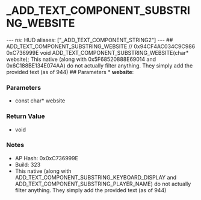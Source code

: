 # _ADD_TEXT_COMPONENT_SUBSTRING_WEBSITE

--- ns: HUD aliases: ["_ADD_TEXT_COMPONENT_STRING2"] --- ## ADD_TEXT_COMPONENT_SUBSTRING_WEBSITE  // 0x94CF4AC034C9C986 0xC736999E void ADD_TEXT_COMPONENT_SUBSTRING_WEBSITE(char* website);  This native (along with 0x5F68520888E69014 and 0x6C188BE134E074AA) do not actually filter anything. They simply add the provided text (as of 944)  ## Parameters * **website**:

### Parameters
* const char* website

### Return Value
* void

### Notes
* AP Hash: 0x0xC736999E
* Build: 323
* This native (along with ADD_TEXT_COMPONENT_SUBSTRING_KEYBOARD_DISPLAY and ADD_TEXT_COMPONENT_SUBSTRING_PLAYER_NAME) do not actually filter anything. They simply add the provided text (as of 944)

